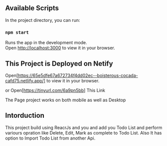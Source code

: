 
## Available Scripts

In the project directory, you can run:

### `npm start`

Runs the app in the development mode.\
Open [http://localhost:3000](http://localhost:3000) to view it in your browser.



## This Project is Deployed on Netify 

Open[https://65e5dfe67a672734f4dd02ec--boisterous-cocada-cafd75.netlify.app/] to view it in your browser.

or Open[https://tinyurl.com/6a9pn5bb] This Link

The Page project works on both mobile as well as Desktop

## Intorduction
This project build using ReacrJs and you and add you Todo List and perform variours opration like Delete, Edit, Mark as complete to Todo List.
Also It has option to Import Todo List from another Api.

